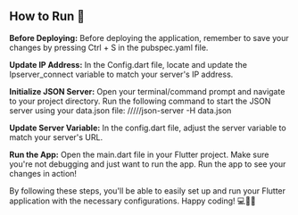 ## How to Run 🚀
**Before Deploying:**
Before deploying the application, remember to save your changes by pressing Ctrl + S in the pubspec.yaml file.

**Update IP Address:**
In the Config.dart file, locate and update the Ipserver_connect variable to match your server's IP address.

**Initialize JSON Server:**
Open your terminal/command prompt and navigate to your project directory. Run the following command to start the JSON server using your data.json file:
/////json-server -H data.json

**Update Server Variable:**
In the config.dart file, adjust the server variable to match your server's URL.

**Run the App:**
Open the main.dart file in your Flutter project. Make sure you're not debugging and just want to run the app. Run the app to see your changes in action!

By following these steps, you'll be able to easily set up and run your Flutter application with the necessary configurations. Happy coding! 💻📱🎉
